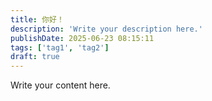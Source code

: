 ```yaml
---
title: 你好！
description: 'Write your description here.'
publishDate: 2025-06-23 08:15:11
tags: ['tag1', 'tag2']
draft: true
---
```


Write your content here.
